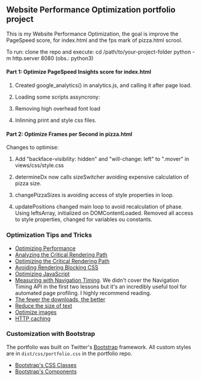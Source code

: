 ## Website Performance Optimization portfolio project

This is my  Website Performance Optimization, the goal is improve the PageSpeed
score, for index.html and the fps mark of pizza.html scrool.

To run: clone the repo and execute:
cd /path/to/your-project-folder
python -m http.server 8080 (obs.: python3)

#### Part 1: Optimize PageSpeed Insights score for index.html
1. Created google_analytics() in analytics.js, and calling it after page load.

2. Loading some scripts assyncrony:
<script src="http://www.google-analytics.com/analytics.js" async></script>
<script async src="js/perfmatters.js"></script>
<script async src="js/analytics.js"></script>

3. Removing high overhead font load

4. Inlinning print and style css files.

#### Part 2: Optimize Frames per Second in pizza.html

Changes to optimise:

1. Add "backface-visibility: hidden" and "will-change: left" to ".mover" in views/css/style.css

2. determineDx now calls sizeSwitcher avoiding expensive calculation of pizza size.

3. changePizzaSizes is avoiding access of style properties in loop.

4. updatePositions changed main loop to avoid recalculation of phase. Using leftsArray, initialized on DOMContentLoaded. Removed all access to style properties, changed for variables ou constants.

### Optimization Tips and Tricks
* [Optimizing Performance](https://developers.google.com/web/fundamentals/performance/ "web performance")
* [Analyzing the Critical Rendering Path](https://developers.google.com/web/fundamentals/performance/critical-rendering-path/analyzing-crp.html "analyzing crp")
* [Optimizing the Critical Rendering Path](https://developers.google.com/web/fundamentals/performance/critical-rendering-path/optimizing-critical-rendering-path.html "optimize the crp!")
* [Avoiding Rendering Blocking CSS](https://developers.google.com/web/fundamentals/performance/critical-rendering-path/render-blocking-css.html "render blocking css")
* [Optimizing JavaScript](https://developers.google.com/web/fundamentals/performance/critical-rendering-path/adding-interactivity-with-javascript.html "javascript")
* [Measuring with Navigation Timing](https://developers.google.com/web/fundamentals/performance/critical-rendering-path/measure-crp.html "nav timing api"). We didn't cover the Navigation Timing API in the first two lessons but it's an incredibly useful tool for automated page profiling. I highly recommend reading.
* <a href="https://developers.google.com/web/fundamentals/performance/optimizing-content-efficiency/eliminate-downloads.html">The fewer the downloads, the better</a>
* <a href="https://developers.google.com/web/fundamentals/performance/optimizing-content-efficiency/optimize-encoding-and-transfer.html">Reduce the size of text</a>
* <a href="https://developers.google.com/web/fundamentals/performance/optimizing-content-efficiency/image-optimization.html">Optimize images</a>
* <a href="https://developers.google.com/web/fundamentals/performance/optimizing-content-efficiency/http-caching.html">HTTP caching</a>

### Customization with Bootstrap
The portfolio was built on Twitter's <a href="http://getbootstrap.com/">Bootstrap</a> framework. All custom styles are in `dist/css/portfolio.css` in the portfolio repo.

* <a href="http://getbootstrap.com/css/">Bootstrap's CSS Classes</a>
* <a href="http://getbootstrap.com/components/">Bootstrap's Components</a>
